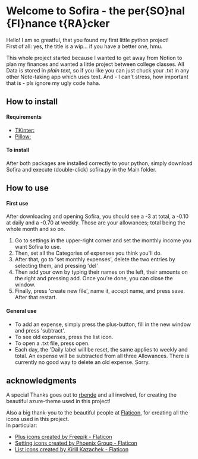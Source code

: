 # Welcome to Sofira - the per{SO}nal {FI}nance t{RA}cker

Hello! I am so greatful, that you found my first little python project!  
First of all: yes, the title is a wip... if you have a better one, hmu.  

This whole project started because I wanted to get away from Notion to plan my finances and wanted a little project between college classes.
All Data is stored in *plain text*, so if you like you can just chuck your .txt in any other Note-taking app which uses text.
And - I can't stress, how important that is - pls ignore my ugly code haha.

## How to install

#### Requirements
- [TKinter:](https://www.tutorialspoint.com/how-to-install-tkinter-in-python)
- [Pillow:](https://pillow.readthedocs.io/en/stable/installation/basic-installation.html)

#### To install
After both packages are installed correctly to your python, simply download Sofira and execute (double-click) sofira.py in the Main folder.

## How to use

#### First use
After downloading and opening Sofira, you should see a -3 at total, a -0.10 at daily and a -0.70 at weekly. 
Those are your allowances; total being the whole month and so on.

1.  Go to settings in the upper-right corner and set the monthly income you want Sofira to use.
2.  Then, set all the Categories of expenses you think you'll do.
3.  After that, go to 'set monthly expenses', delete the two entries by selecting them, and pressing 'del'
4.  Then add your own by typing their names on the left, their amounts on the right and pressing add. Once you're done, you can close the window.
6.  Finally, press 'create new file', name it, accept name, and press save. After that restart.

#### General use
- To add an expense, simply press the plus-button, fill in the new window and press 'subtract'.
- To see old expenses, press the list icon.
- To open a .txt file, press open.
- Each day, the 'Daily label will be reset, the same applies to weekly and total. An expense will be subtracted from all three Allowances. There is currently no good way to delete an old expense. Sorry.

## acknowledgments

A special Thanks goes out to [rbende](https://github.com/rdbende/Azure-ttk-theme) and all involved, for creating the beautiful azure-theme used in this project!  

Also a big thank-you to the beautiful people at [Flaticon](https://www.flaticon.com/), for creating all the icons used in this project.  
In particular:
- <a href="https://www.flaticon.com/free-icons/plus" title="plus icons">Plus icons created by Freepik - Flaticon</a>
- <a href="https://www.flaticon.com/free-icons/setting" title="setting icons">Setting icons created by Phoenix Group - Flaticon</a>
- <a href="https://www.flaticon.com/free-icons/list" title="list icons">List icons created by Kirill Kazachek - Flaticon</a>
